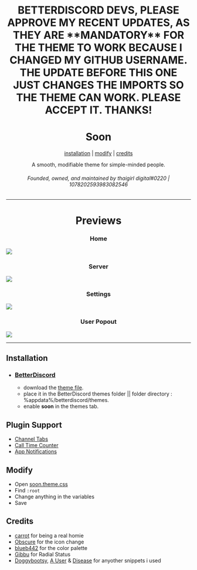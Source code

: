 <h1 align="center">BETTERDISCORD DEVS, PLEASE APPROVE MY RECENT UPDATES, AS THEY ARE **MANDATORY** FOR THE THEME TO WORK BECAUSE I CHANGED MY GITHUB USERNAME. THE UPDATE BEFORE THIS ONE JUST CHANGES THE IMPORTS SO THE THEME CAN WORK. PLEASE ACCEPT IT. THANKS!</h1>


<h1 align="center">Soon</h1>
<p align="center">
  <a href="#installation">installation</a> |
  <a href="#modify">modify</a> |
  <a href="#credits">credits</a>
</p>

<p align="center">A smooth, modifiable theme for simple-minded people.</p>
<h6 align="center">Founded, owned, and maintained by thaigirl digital#0220 | 1078202593983082546</h6>

---

<h1 align="center">Previews</h1>
<p align="center">
<h3 align="center">Home</h3>
  <img src="https://i.imgur.com/CWU5lEa.png" />
  <h3 align="center">Server</h3>
  <img src="https://i.imgur.com/hAFPXL2.png" />
  <h3 align="center">Settings</h3>
  <img src="https://i.imgur.com/jbwTYua.png" />
  <h3 align="center">User Popout</h3>
  <img src="https://i.imgur.com/ziLIn5k.png" />
</p>

---

## Installation

- ### [BetterDiscord](https://betterdiscord.app)

  - download the [theme file](https://github.com/SatanaDesigns/soon/blob/main/Soon.theme.css).
  - place it in the BetterDiscord themes folder || folder directory : %appdata%/betterdiscord/themes.
  - enable **soon** in the themes tab.


## Plugin Support

- [Channel Tabs](https://betterdiscord.app/plugin/ChannelTabs)
- [Call Time Counter](https://betterdiscord.app/plugin/CallTimeCounter)
- [App Notifications](https://betterdiscord.app/plugin/AppNotifications)

## Modify

- Open [soon.theme.css](https://github.com/SatanaDesigns/soon/blob/main/Soon.theme.css)
- Find `:root`
- Change anything in the variables
- Save

## Credits

- [carrot](https://github.com/ObjectiveSlayer) for being a real homie
- [Obscure](https://github.com/Obscure-Git) for the icon change
- [blueb442](https://github.com/blueb442) for the color palette
- [Gibbu](https://github.com/Gibbu) for Radial Status
- [Doggybootsy](https://github.com/doggybootsy), [A User](https://github.com/abUwUser) & [Disease](https://github.com/maenDisease) for anyother snippets i used

